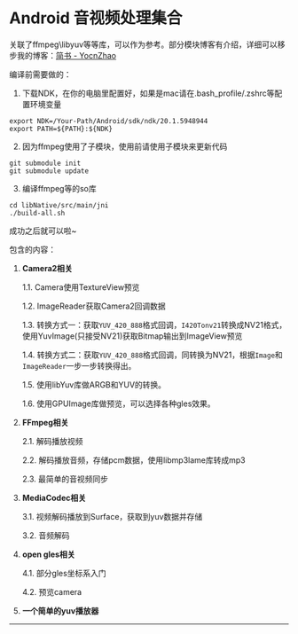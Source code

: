 # Android 音视频处理集合

关联了ffmpeg\libyuv等等库，可以作为参考。部分模块博客有介绍，详细可以移步我的博客：[简书 - YocnZhao](https://www.jianshu.com/u/96cd25086c38)

编译前需要做的：

1. 下载NDK，在你的电脑里配置好，如果是mac请在.bash_profile/.zshrc等配置环境变量
```shell script
export NDK=/Your-Path/Android/sdk/ndk/20.1.5948944
export PATH=${PATH}:${NDK}
```

2. 因为ffmpeg使用了子模块，使用前请使用子模块来更新代码
```shell script
git submodule init
git submodule update
```

3. 编译ffmpeg等的so库
```shell script
cd libNative/src/main/jni
./build-all.sh
```

成功之后就可以啦~

包含的内容：
1. **Camera2相关**

	1.1. Camera使用TextureView预览

	1.2. ImageReader获取Camera2回调数据

	1.3. 转换方式一：获取`YUV_420_888`格式回调，`I420Tonv21`转换成NV21格式，使用YuvImage(只接受NV21)获取Bitmap输出到ImageView预览

	1.4. 转换方式二：获取`YUV_420_888`格式回调，同转换为NV21，根据`Image`和`ImageReader`一步一步转换得出。

	1.5. 使用libYuv库做ARGB和YUV的转换。

	1.6. 使用GPUImage库做预览，可以选择各种gles效果。

2. **FFmpeg相关**

	2.1. 解码播放视频

	2.2. 解码播放音频，存储pcm数据，使用libmp3lame库转成mp3

	2.3. 最简单的音视频同步

3. **MediaCodec相关**

	3.1. 视频解码播放到Surface，获取到yuv数据并存储

	3.2. 音频解码

4. **open gles相关**

	4.1. 部分gles坐标系入门
	
	4.2. 预览camera

5. **一个简单的yuv播放器**


---
